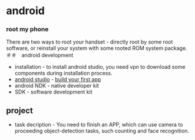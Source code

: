 # android
### root my phone
There are two ways to root your handset - directly root by some root software, or reinstall your system with some rooted ROM system package.
＃＃　android development
+ installation - to install android studio, you need vpn to download some components during installation process.
+ [android studio](https://developer.android.com/studio/) - [build your first app](https://developer.android.com/training/basics/firstapp/)
+ android NDK - native developer kit
+ SDK - software development kit
## project
+ task decription - You need to finish an APP, which can use camera to proceeding object-detection tasks, such counting and face recognition.
